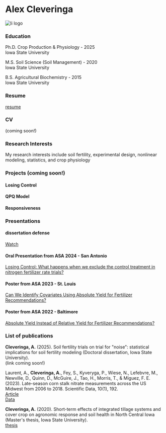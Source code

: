 # Alex Cleveringa
![li logo](assets/img/lnBug-Black.png)
### Education
Ph.D. Crop Production & Physiology - 2025  
Iowa State University

M.S. Soil Science (Soil Management) - 2020  
Iowa State University

B.S. Agricultural Biochemistry - 2015  
Iowa State University

### Resume
[resume](assets/docs/Cleveringa_resume_summer_2025.pdf)
### CV
(coming soon!)

### Research Interests
My research interests include soil fertility, experimental design, nonlinear modeling, statistics, and crop physiology

### Projects (coming soon!)
#### Losing Control
#### QPQ Model
#### Responsiveness

### Presentations
#### dissertation defense
[Watch](https://iowastate-my.sharepoint.com/personal/alexc1_iastate_edu/_layouts/15/embed.aspx?UniqueId=0e6fb00c-91c0-4c3b-ad16-5127a30dc42b&embed=%7B%22ust%22%3Atrue%2C%22hv%22%3A%22CopyEmbedCode%22%7D&referrer=StreamWebApp&referrerScenario=EmbedDialog.Create)

#### Oral Presentation from ASA 2024 - San Antonio
[Losing Control: What happens when we exclude the control treatment in nitrogen fertilizer rate trials?](https://scisoc.confex.com/scisoc/2024am/meetingapp.cgi/Paper/157192)
#### Poster from ASA 2023 - St. Louis
[Can We Identify Covariates Using Absolute Yield for Fertilizer Recommendations?](assets/img/StLouis_poster.pdf)
#### Poster from ASA 2022 - Baltimore
[Absolute Yield Instead of Relative Yield for Fertilizer Recommendations?](assets/img/Baltimore_poster.pdf)


### List of publications  
**Cleveringa, A.** (2025). Soil fertility trials on trial for "noise": statistical implications for soil fertility modeling (Doctoral dissertation, Iowa State University).  
(link coming soon!)  

Laurent, A., **Cleveringa, A.**, Fey, S., Kyveryga, P., Wiese, N., Lefebvre, M., Newville, D., Quinn, D., McGuire, J., Tao, H., Morris, T., & Miguez, F. E. (2023). Late-season corn stalk nitrate measurements across the US Midwest from 2006 to 2018. Scientific Data, 10(1), 192.  
[Article](https://www.nature.com/articles/s41597-023-02071-9)  
[Data](https://www.sidalc.net/search/Record/dat-usda-us-article24668283/Description)  

**Cleveringa, A.** (2020). Short-term effects of integrated tillage systems and cover crop on agronomic response and soil health in North Central Iowa (Master's thesis, Iowa State University).  
[thesis](https://www.proquest.com/docview/2480780213?pq-origsite=gscholar&fromopenview=true&sourcetype=Dissertations%20&%20Theses)  


